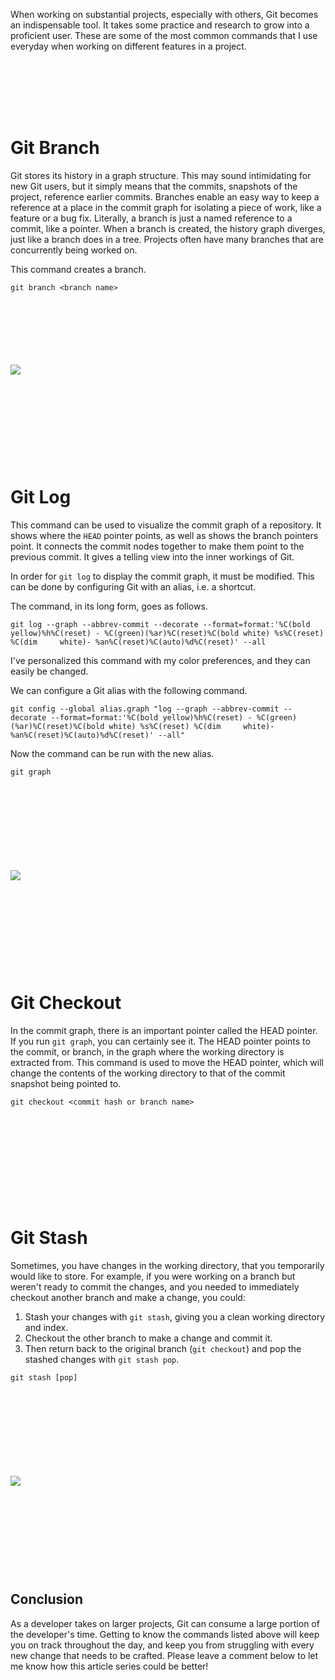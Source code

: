 When working on substantial projects, especially with others, Git becomes an indispensable tool.
It takes some practice and research to grow into a proficient user. These are some of the most common
commands that I use everyday when working on different features in a project.

<div style="height: 6em;"></div>

# Git Branch
Git stores its history in a graph structure. This may sound intimidating for new Git users, but it simply 
means that the commits, snapshots of the project, reference earlier commits. Branches enable an easy way to 
keep a reference at a place in the commit graph for isolating a piece of work, like a feature or a bug fix.
Literally, a branch is just a named reference to a commit, like a pointer. When a branch is created, the history 
graph diverges, just like a branch does in a tree. Projects often have many branches that are concurrently 
being worked on.

This command creates a branch. 

```
git branch <branch name>
```

</br>
</br>
</br>
</br>
</br>
</br>

<img class="article-image" src="/static/article_images/Git History.png">


<div style="height: 10em;"></div>

# Git Log
This command can be used to visualize the commit graph of a repository. It shows where the `HEAD` pointer points, as 
well as shows the branch pointers point. It connects the commit nodes together to make them point to the previous commit.
It gives a telling view into the inner workings of Git.

In order for `git log` to display the commit graph, it must be modified. This can be done by configuring Git with an alias,
i.e. a shortcut.

The command, in its long form, goes as follows.
```
git log --graph --abbrev-commit --decorate --format=format:'%C(bold yellow)%h%C(reset) - %C(green)(%ar)%C(reset)%C(bold white) %s%C(reset) %C(dim     white)- %an%C(reset)%C(auto)%d%C(reset)' --all
```

I've personalized this command with my color preferences, and they can easily be changed.

We can configure a Git alias with the following command.
```
git config --global alias.graph "log --graph --abbrev-commit --decorate --format=format:'%C(bold yellow)%h%C(reset) - %C(green)(%ar)%C(reset)%C(bold white) %s%C(reset) %C(dim     white)- %an%C(reset)%C(auto)%d%C(reset)' --all"
```

Now the command can be run with the new alias.
```
git graph
```

</br>
</br>
</br>
</br>
</br>
</br>
</br>
</br>

<img class="article-image" src="/static/article_images/git graph.png">


<div style="height: 10em;"></div>

# Git Checkout 
In the commit graph, there is an important pointer called the HEAD pointer. If you run `git graph`, you can certainly see it.
The HEAD pointer points to the commit, or branch, in the graph where the working directory is extracted from. This command is used to
move the HEAD pointer, which will change the contents of the working directory to that of the commit snapshot being pointed to.

```
git checkout <commit hash or branch name>
```

<div style="height: 10em;"></div>

# Git Stash
Sometimes, you have changes in the working directory, that you temporarily would like to store. For example, if you were working on a
branch but weren't ready to commit the changes, and you needed to immediately checkout another branch and make a change, you could:

1. Stash your changes with `git stash`, giving you a clean working directory and index. 
2. Checkout the other branch to make a change and commit it. 
3. Then return back to the original branch (`git checkout`) and pop the stashed changes with `git stash pop`. 

```
git stash [pop]
```
</br>
</br>
</br>
</br>
</br>
</br>
</br>
</br>

<img class="article-image" src="/static/article_images/git stash.png">

<div style="height: 10em;"></div>

## Conclusion
As a developer takes on larger projects, Git can consume a large portion of the developer's time. Getting to know the commands
listed above will keep you on track throughout the day, and keep you from struggling with every new change that needs to be crafted.
Please leave a comment below to let me know how this article series could be better!
